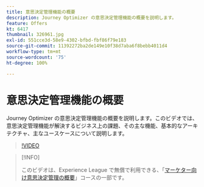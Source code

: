 ```yaml
---
title: 意思決定管理機能の概要
description: Journey Optimizer の意思決定管理機能の概要を説明します。
feature: Offers
kt: 6417
thumbnail: 326961.jpg
exl-id: 551cce3d-58e9-4302-bfbd-fbf86f79e183
source-git-commit: 11392272ba2de149e10f38d7aba6f8bebb4011d4
workflow-type: tm+mt
source-wordcount: '75'
ht-degree: 100%

---
```


# 意思決定管理機能の概要

Journey Optimizer の意思決定管理機能の概要を説明します。このビデオでは、意思決定管理機能が解決するビジネス上の課題、その主な機能、基本的なアーキテクチャ、主なユースケースについて説明します。


>[!VIDEO](https://video.tv.adobe.com/v/326961?quality=12&learn=on)

>[!INFO]
>
> このビデオは、Experience League で無償で利用できる、「[マーケター向け意思決定管理の概要](https://experienceleague.adobe.com/?recommended=ExperiencePlatform-U-1-2020.1.offerdecisioning)」コースの一部です。
